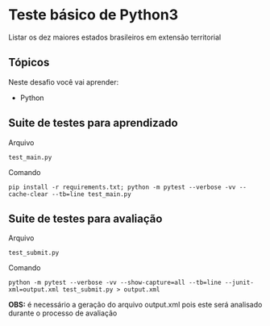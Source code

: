 # Teste básico de Python3

Listar os dez maiores estados brasileiros em extensão territorial

## Tópicos

Neste desafio você vai aprender:

- Python

## Suite de testes para aprendizado

Arquivo
    
    test_main.py

Comando 

    pip install -r requirements.txt; python -m pytest --verbose -vv --cache-clear --tb=line test_main.py

## Suite de testes para avaliação

Arquivo

    test_submit.py

Comando

    python -m pytest --verbose -vv --show-capture=all --tb=line --junit-xml=output.xml test_submit.py > output.xml

**OBS:** é necessário a geração do arquivo output.xml pois este será analisado durante o processo de avaliação
